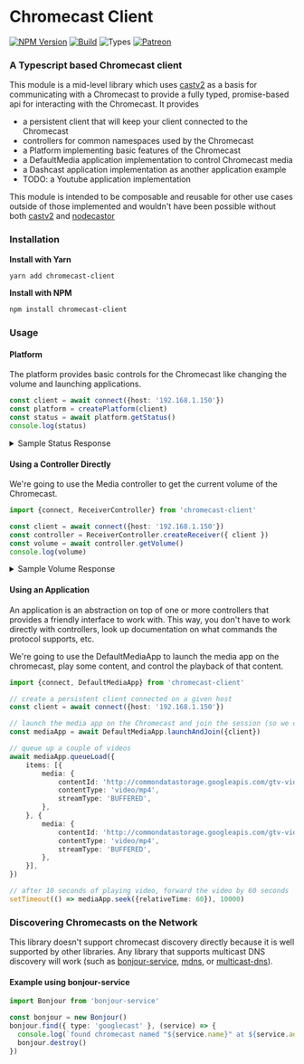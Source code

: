 # Chromecast Client
[![NPM Version][npm-version-image]][npm-url]
[![Build][github-actions-ci-image]][github-actions-ci-url]
![Types][types-image]
[![Patreon][patreon-image]][patreon-url]

### A Typescript based Chromecast client
This module is a mid-level library which uses [castv2](https://github.com/thibauts/node-castv2) as a basis for communicating with a Chromecast to provide a fully typed, promise-based api for interacting with the Chromecast. It provides
* a persistent client that will keep your client connected to the Chromecast
* controllers for common namespaces used by the Chromecast
* a Platform implementing basic features of the Chromecast
* a DefaultMedia application implementation to control Chromecast media
* a Dashcast application implementation as another application example
* TODO: a Youtube application implementation

This module is intended to be composable and reusable for other use cases outside of those implemented and wouldn't have been possible without both [castv2](https://github.com/thibauts/node-castv2) and [nodecastor](https://github.com/vincentbernat/nodecastor)

### Installation
**Install with Yarn**
```sh
yarn add chromecast-client
```

**Install with NPM**
```sh
npm install chromecast-client
```

### Usage

#### Platform
The platform provides basic controls for the Chromecast like changing the volume and launching applications.

```ts
const client = await connect({host: '192.168.1.150'})
const platform = createPlatform(client)
const status = await platform.getStatus()
console.log(status)
```

<details><summary>Sample Status Response</summary>
```json
{
    "applications": [
        {
            "appId": "E8C28D3C",
            "appType": "WEB",
            "displayName": "Backdrop",
            "iconUrl": "",
            "isIdleScreen": true,
            "launchedFromCloud": false,
            "namespaces": [
                { "name": "urn:x-cast:com.google.cast.debugoverlay" },
                { "name": "urn:x-cast:com.google.cast.cac" },
                { "name": "urn:x-cast:com.google.cast.sse" },
                { "name": "urn:x-cast:com.google.cast.remotecontrol" }
            ],
            "sessionId": "########-####-####-####-############",
            "statusText": "",
            "transportId": "########-####-####-####-############",
            "universalAppId": "E8C28D3C"
        }
    ],
    "userEq": {},
    "volume": {
        "controlType": "attenuation",
        "level": 1,
        "muted": false,
        "stepInterval": 0.05000000074505806
    }
}
```
</details>

#### Using a Controller Directly
We're going to use the Media controller to get the current volume of the Chromecast.

```ts
import {connect, ReceiverController} from 'chromecast-client'

const client = await connect({host: '192.168.1.150'})
const controller = ReceiverController.createReceiver({ client })
const volume = await controller.getVolume()
console.log(volume)
```

<details><summary>Sample Volume Response</summary>
```json
{
    "controlType": "attenuation",
    "level": 1,
    "muted": false,
    "stepInterval": 0.05000000074505806
}
```
</details>

#### Using an Application
An application is an abstraction on top of one or more controllers that provides a friendly interface to work with. This way, you don't have to work directly with controllers, look up documentation on what commands the protocol supports, etc.

We're going to use the DefaultMediaApp to launch the media app on the chromecast, play some content, and control the playback of that content.

```ts
import {connect, DefaultMediaApp} from 'chromecast-client'

// create a persistent client connected on a given host
const client = await connect({host: '192.168.1.150'})

// launch the media app on the Chromecast and join the session (so we can control the CC)
const mediaApp = await DefaultMediaApp.launchAndJoin({client})

// queue up a couple of videos
await mediaApp.queueLoad({
    items: [{
        media: {
            contentId: 'http://commondatastorage.googleapis.com/gtv-videos-bucket/big_buck_bunny_1080p.mp4',
            contentType: 'video/mp4',
            streamType: 'BUFFERED',
        },
    }, {
        media: {
            contentId: 'http://commondatastorage.googleapis.com/gtv-videos-bucket/sample/ElephantsDream.mp4',
            contentType: 'video/mp4',
            streamType: 'BUFFERED',
        },
    }],
})

// after 10 seconds of playing video, forward the video by 60 seconds
setTimeout(() => mediaApp.seek({relativeTime: 60}), 10000)
```

### Discovering Chromecasts on the Network
This library doesn't support chromecast discovery directly because it is well supported by other libraries. Any library that supports multicast DNS discovery will work (such as [bonjour-service](), [mdns](), or [multicast-dns]()).

#### Example using bonjour-service
```ts
import Bonjour from 'bonjour-service'

const bonjour = new Bonjour()
bonjour.find({ type: 'googlecast' }, (service) => {
  console.log(`found chromecast named "${service.name}" at ${service.addresses?.[0]}`)
  bonjour.destroy()
})
```

[github-actions-ci-image]: https://badgen.net/github/checks/dantaylor3/chromecast-client/main?label=build
[github-actions-ci-url]: https://github.com/dantaylor3/chromecast-client/actions/workflows/release-please.yml
[patreon-image]: https://img.shields.io/badge/Patreon-donate-lightgray?logo=patreon
[patreon-url]: https://www.patreon.com/dantaylor
[npm-url]: https://npmjs.org/package/chromecast-client
[npm-version-image]: https://img.shields.io/npm/v/chromecast-client
[types-image]: https://img.shields.io/npm/types/chromecast-client